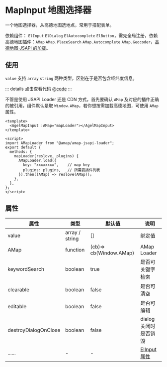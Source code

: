# MapInput 地图选择器

一个地图选择器，从高德地图选地点，常用于搭配表单。

依赖组件： `ElInput` `ElDialog` `ElAutocomplete` `ElButton`，需先全局注册，依赖高德地图插件：`AMap` `AMap.PlaceSearch` `AMap.Autocomplete` `AMap.Geocoder`，[高德地图 JSAPI 的加载](https://developer.amap.com/api/jsapi-v2/guide/abc/load)。

## 使用

`value` 支持 `array` `string` 两种类型，区别在于是否包含经纬度信息。

<ClientOnly><agelMapInputWrap/></ClientOnly>


::: details 点击查看代码
@[code](@example/agelMapInputBase.vue)
:::

不管是使用 JSAPI Loader 还是 CDN 方式，首先要确认 `AMap` 及对应的插件正确的被引用，组件默认是取 `Window.AMap`，若你想按需加载高德地图，可使用 `AMap` 属性。

```vue
<template>
  <AgelMapInput :AMap="mapLoader"></AgelMapInput>
</template>
 
<script>
import AMapLoader from "@amap/amap-jsapi-loader";
export default {
  methods: {
    mapLoader(reslove, plugins) {
      AMapLoader.load({
        key: "xxxxxxxx",    // map key
        plugins: plugins,   // 所需要插件列表
      }).then((AMap) => reslove(AMap));
    },
  },
};
</script>
```

## 属性

| 属性         | 类型            |  默认值  | 说明                                 | 
| ------------ | ------------    | ------ | ------------------------------------ | 
| value        | array / string    | []     | 绑定值                |  
| AMap         | function        | (cb)=> cb(Window.AMap)      | AMap Loader       |
| keywordSearch| boolean         | true   | 是否可关键字检索            |  
| clearable    | boolean         | false  | 是否可清空                |  
| editable     | boolean         | false  | 是否可编辑                |  
| destroyDialogOnClose| boolean  | false  | dialog 关闭时是否销毁     |
| ......       | -  | - | [ElInput 属性](https://element-plus.gitee.io/zh-CN/component/input.html)

